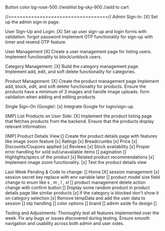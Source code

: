  <script src="https://cdn.tailwindcss.com"></script> 
 <script src="https://cdn.jsdelivr.net/npm/axios/dist/axios.min.js"></script> 
 <script src="https://cdn.jsdelivr.net/npm/sweetalert2@11"></script>

Button color
bg-rose-500 //wishlist
bg-sky-900 //add to cart


//===================================//
Admin Sign-In:  [X]
Set up the admin sign-in page.

User Sign-Up and Login: [X]
Set up user sign-up and login forms with validation.
forgot password
Implement OTP functionality for sign-up with timer and resend OTP feature.

User Management [X]
Create a user management page for listing users.
Implement functionality to block/unblock users.

Category Management: [X] 
Build the category management page.
Implement add, edit, and soft delete functionality for categories.

Product Management: [X]
Create the product management page
Implement add, block, edit, and soft delete functionality for products.
Ensure the products have a minimum of 3 images and handle image uploads.
form validation when adding and editing products

Single Sign-On (Google): [x]
Integrate Google for login/sign-up.

[IMP]
List Products on User Side: [X]
Implement the product listing page that fetches products from the backend.
Ensure that the products display relevant information.

[IMP]
Product Details View:[]
Create the product details page with features like
image zoom feature [x]
Ratings [x]
Breadcrumbs [x]
Price [x]
Discounts/Coupons applied [x]
Reviews [x]
Stock availability [x]
Proper error handling for sold out/unavailable items []
pagination []
Highlights/specs of the product [x]
Related product recommendations [x]
Implement image zoom functionality. [x]
Test the product details view

Last Week Pending & Code to change: []
Home [X]
session management [x]
session secret key replace with env variable later []
product model size field change to enum like s , m , l , xl  []
product management delete action change with confirm button []
Display some random product in product details page like similar products [x]
if the category is blocked don't show it on category selection [x]
Remove tempData and add the user data to session []
otp handling []
color options []
brand []
admin aside fix design []

Testing and Adjustments:
Thoroughly test all features implemented over the week.
Fix any bugs or issues discovered during testing.
Ensure smooth navigation and usability across both admin and user sides.
